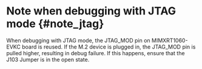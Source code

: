 # Note when debugging with JTAG mode {#note_jtag}

When debugging with JTAG mode, the JTAG\_MOD pin on MIMXRT1060-EVKC board is reused. If the M.2 device is plugged in, the JTAG\_MOD pin is pulled higher, resulting in debug failure. If this happens, ensure that the J103 Jumper is in the open state.

